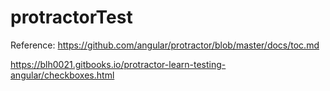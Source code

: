 # protractorTest

Reference: 
  https://github.com/angular/protractor/blob/master/docs/toc.md
  
  https://blh0021.gitbooks.io/protractor-learn-testing-angular/checkboxes.html
